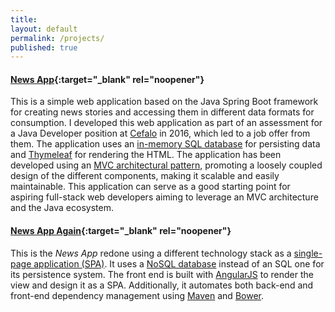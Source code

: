 ```yaml
---
title:
layout: default
permalink: /projects/
published: true
---
```



#### [News App](https://github.com/sayemimtiaz/newsapp){:target="_blank" rel="noopener"}

This is a simple web application based on the Java Spring Boot framework for creating news stories and accessing them in different data formats for consumption. I developed this web application as part of an assessment for a Java Developer position at [Cefalo](https://www.cefalo.com/en/) in 2016, which led to a job offer from them. The application uses an [in-memory SQL database](https://hsqldb.org/) for persisting data and [Thymeleaf](https://www.thymeleaf.org/) for rendering the HTML. The application has been developed using an [MVC architectural pattern](https://en.wikipedia.org/wiki/Model%E2%80%93view%E2%80%93controller), promoting a loosely coupled design of the different components, making it scalable and easily maintainable. This application can serve as a good starting point for aspiring full-stack web developers aiming to leverage an MVC architecture and the Java ecosystem.

#### [News App Again](https://github.com/sayemimtiaz/NewsApp-with-Angular-MongoDB){:target="_blank" rel="noopener"}

This is the *News App* redone using a different technology stack as a [single-page application (SPA)](https://en.wikipedia.org/wiki/Single-page_application). It uses a [NoSQL database](https://www.mongodb.com/) instead of an SQL one for its persistence system. The front end is built with [AngularJS](https://angularjs.org/) to render the view and design it as a SPA. Additionally, it automates both back-end and front-end dependency management using [Maven](https://maven.apache.org/) and [Bower](https://bower.io/).



